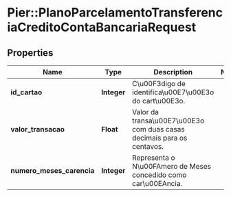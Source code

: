 # Pier::PlanoParcelamentoTransferenciaCreditoContaBancariaRequest

## Properties
Name | Type | Description | Notes
------------ | ------------- | ------------- | -------------
**id_cartao** | **Integer** | C\u00F3digo de identifica\u00E7\u00E3o do cart\u00E3o. | 
**valor_transacao** | **Float** | Valor da transa\u00E7\u00E3o com duas casas decimais para os centavos. | 
**numero_meses_carencia** | **Integer** | Representa o N\u00FAmero de Meses concedido como car\u00EAncia. | 


